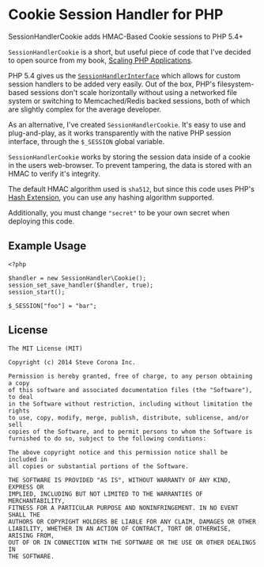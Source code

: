 # Cookie Session Handler for PHP

SessionHandlerCookie adds HMAC-Based Cookie sessions to PHP 5.4+

`SessionHandlerCookie` is a short, but useful piece of code that I've decided to open source from my book, [Scaling PHP Applications](http://scalingphpbook.com).

PHP 5.4 gives us the [`SessionHandlerInterface`](http://php.net/manual/en/class.sessionhandlerinterface.php) which allows for custom session handlers to be added very easily. Out of the box, PHP's filesystem-based sessions don't scale horizontally without using a networked file system or switching to Memcached/Redis backed sessions, both of which are slightly complex for the average developer.

As an alternative, I've created `SessionHandlerCookie`. It's easy to use and plug-and-play, as it works transparently with the native PHP session interface, through the `$_SESSION` global variable.

`SessionHandlerCookie` works by storing the session data inside of a cookie in the users web-browser. To prevent tampering, the data is stored with an HMAC to verify it's integrity. 

The default HMAC algorithm used is `sha512`, but since this code uses PHP's [Hash Extension](http://php.net/manual/en/book.hash.php), you can use any hashing algorithm supported.

Additionally, you must change `"secret"` to be your own secret when deploying this code.

## Example Usage

	<?php

	$handler = new SessionHandler\Cookie();
	session_set_save_handler($handler, true);
	session_start();
	
	$_SESSION["foo"] = "bar";

## License

    The MIT License (MIT)

    Copyright (c) 2014 Steve Corona Inc.

    Permission is hereby granted, free of charge, to any person obtaining a copy
    of this software and associated documentation files (the "Software"), to deal
    in the Software without restriction, including without limitation the rights
    to use, copy, modify, merge, publish, distribute, sublicense, and/or sell
    copies of the Software, and to permit persons to whom the Software is
    furnished to do so, subject to the following conditions:

    The above copyright notice and this permission notice shall be included in
    all copies or substantial portions of the Software.

    THE SOFTWARE IS PROVIDED "AS IS", WITHOUT WARRANTY OF ANY KIND, EXPRESS OR
    IMPLIED, INCLUDING BUT NOT LIMITED TO THE WARRANTIES OF MERCHANTABILITY,
    FITNESS FOR A PARTICULAR PURPOSE AND NONINFRINGEMENT. IN NO EVENT SHALL THE
    AUTHORS OR COPYRIGHT HOLDERS BE LIABLE FOR ANY CLAIM, DAMAGES OR OTHER
    LIABILITY, WHETHER IN AN ACTION OF CONTRACT, TORT OR OTHERWISE, ARISING FROM,
    OUT OF OR IN CONNECTION WITH THE SOFTWARE OR THE USE OR OTHER DEALINGS IN
    THE SOFTWARE.
